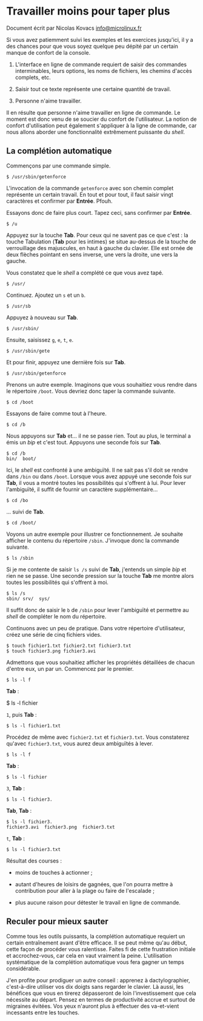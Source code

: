 Travailler moins pour taper plus
================================

Document écrit par Nicolas Kovacs <info@microlinux.fr>

Si vous avez patiemment suivi les exemples et les exercices jusqu'ici, il y a
des chances pour que vous soyez quelque peu dépité par un certain manque de
confort de la console.

  1. L'interface en ligne de commande requiert de saisir des commandes
  interminables, leurs options, les noms de fichiers, les chemins d'accès
  complets, etc.

  2. Saisir tout ce texte représente une certaine quantité de travail.

  3. Personne n'aime travailler.

Il en résulte que personne n'aime travailler en ligne de commande. Le moment
est donc venu de se soucier du confort de l'utilisateur. La notion de confort
d'utilisation peut également s'appliquer à la ligne de commande, car nous
allons aborder une fonctionnalité extrêmement puissante du *shell*.


La complétion automatique
-------------------------

Commençons par une commande simple.

```
$ /usr/sbin/getenforce
```

L'invocation de la commande `getenforce` avec son chemin complet représente un
certain travail. En tout et pour tout, il faut saisir vingt caractères et
confirmer par **Entrée**. Pfouh.

Essayons donc de faire plus court. Tapez ceci, sans confirmer par **Entrée**.

```
$ /u
```

Appuyez sur la touche **Tab**. Pour ceux qui ne savent pas ce que c'est : la
touche Tabulation (**Tab** pour les intimes) se situe au-dessus de la touche de
verrouillage des majuscules, en haut à gauche du clavier. Elle est ornée de
deux flèches pointant en sens inverse, une vers la droite, une vers la gauche.

Vous constatez que le *shell* a complété ce que vous avez tapé.

```
$ /usr/
```

Continuez. Ajoutez un `s` et un `b`.

```
$ /usr/sb
```

Appuyez à nouveau sur **Tab**.

```
$ /usr/sbin/
```

Ensuite, saisissez `g`, `e`, `t`, `e`.

```
$ /usr/sbin/gete
```

Et pour finir, appuyez une dernière fois sur **Tab**.

```
$ /usr/sbin/getenforce
```

Prenons un autre exemple. Imaginons que vous souhaitiez vous rendre dans le
répertoire `/boot`. Vous devriez donc taper la commande suivante.

```
$ cd /boot
```

Essayons de faire comme tout à l'heure.

```
$ cd /b
```

Nous appuyons sur **Tab** et... il ne se passe rien. Tout au plus, le terminal
a émis un *bip* et c'est tout. Appuyons une seconde fois sur **Tab**.

```
$ cd /b
bin/  boot/ 
```

Ici, le *shell* est confronté à une ambiguïté. Il ne sait pas s'il doit se
rendre dans `/bin` ou dans `/boot`. Lorsque vous avez appuyé une seconde fois
sur **Tab**, il vous a montré toutes les possibilités qui s'offrent à lui. Pour
lever l'ambiguïté, il suffit de fournir un caractère supplémentaire...

```
$ cd /bo
```

... suivi de **Tab**.

```
$ cd /boot/
```

Voyons un autre exemple pour illustrer ce fonctionnement. Je souhaite afficher
le contenu du répertoire `/sbin`. J'invoque donc la commande suivante.

```
$ ls /sbin
```

Si je me contente de saisir `ls /s` suivi de **Tab**, j'entends un simple *bip*
et rien ne se passe. Une seconde pression sur la touche **Tab** me montre alors
toutes les possibilités qui s'offrent à moi. 

```
$ ls /s
sbin/ srv/  sys/  
```

Il suffit donc de saisir le `b` de `/sbin` pour lever l'ambiguïté et permettre
au *shell* de compléter le nom du répertoire.

Continuons avec un peu de pratique. Dans votre répertoire d'utilisateur, créez
une série de cinq fichiers vides.

```
$ touch fichier1.txt fichier2.txt fichier3.txt
$ touch fichier3.png fichier3.avi
```

Admettons que vous souhaitiez afficher les propriétés détaillées de chacun
d'entre eux, un par un. Commencez par le premier.

```
$ ls -l f
```

**Tab** :

$ ls -l fichier

`1`, puis **Tab** :

```
$ ls -l fichier1.txt
```

Procédez de même avec `fichier2.txt` et `fichier3.txt`. Vous constaterez
qu'avec `fichier3.txt`, vous aurez deux ambiguïtés à lever.

```
$ ls -l f
```

**Tab** :

```
$ ls -l fichier
```

`3`, **Tab** :

```
$ ls -l fichier3.
```

**Tab**, **Tab** :

```
$ ls -l fichier3.
fichier3.avi  fichier3.png  fichier3.txt
```

`t`, **Tab** :

```
$ ls -l fichier3.txt
```

Résultat des courses :

  * moins de touches à actionner ;

  * autant d'heures de loisirs de gagnées, que l'on pourra mettre à
    contribution pour aller à la plage ou faire de l'escalade ;

  * plus aucune raison pour détester le travail en ligne de commande.


Reculer pour mieux sauter
-------------------------

Comme tous les outils puissants, la complétion automatique requiert un certain
entraînement avant d'être efficace. Il se peut même qu'au début, cette façon de
procéder vous ralentisse. Faites fi de cette frustration initiale et
accrochez-vous, car cela en vaut vraiment la peine. L'utilisation systématique
de la complétion automatique vous fera gagner un temps considérable. 

J'en profite pour prodiguer un autre conseil : apprenez à dactylographier,
c'est-à-dire utiliser vos dix doigts sans regarder le clavier. Là aussi, les
bénéfices que vous en tirerez dépasseront de loin l'investissement que cela
nécessite au départ. Pensez en termes de productivité accrue et surtout de
migraines évitées. Vos yeux n'auront plus à effectuer des va-et-vient
incessants entre les touches.
















